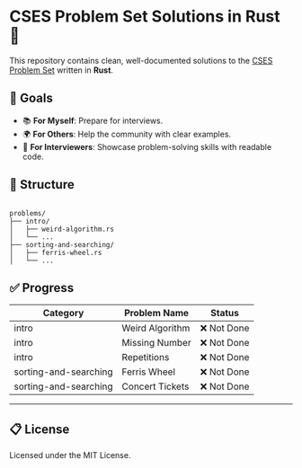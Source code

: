 # CSES Problem Set Solutions in Rust 🦀

This repository contains clean, well-documented solutions to the [CSES Problem Set](https://cses.fi/problemset/) written in **Rust**.

## 🎯 Goals
- 📚 **For Myself**: Prepare for interviews.
- 🌍 **For Others**: Help the community with clear examples.
- 💼 **For Interviewers**: Showcase problem-solving skills with readable code.

## 📂 Structure

```

problems/
├── intro/
│   ├── weird-algorithm.rs
│   └── ...
├── sorting-and-searching/
│   ├── ferris-wheel.rs
│   └── ...

```

## ✅ Progress

| Category | Problem Name | Status |
|----------|--------------|--------|
| intro | Weird Algorithm | ❌ Not Done |
| intro | Missing Number | ❌ Not Done |
| intro | Repetitions | ❌ Not Done |
| sorting-and-searching | Ferris Wheel | ❌ Not Done |
| sorting-and-searching | Concert Tickets | ❌ Not Done |

---

## 📋 License

Licensed under the MIT License.

